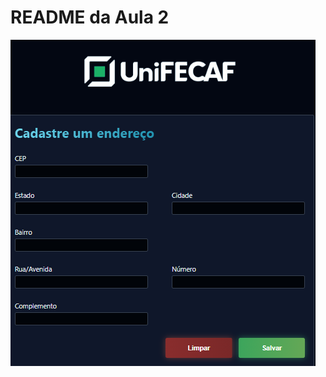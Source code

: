 # README da Aula 2

![image alt](https://github.com/EvanildoLeal/Web-Programming-For-Front-End/blob/f686b17ab03544006542cb5acd1e43122000ff7f/AULA%202/Imagem%20aula%202.png)
